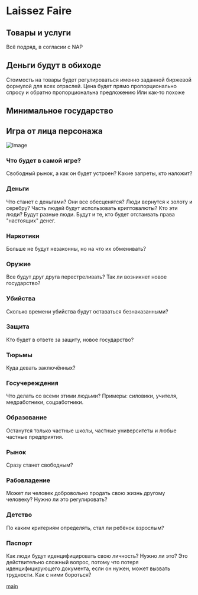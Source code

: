 # Laissez Faire

## Товары и услуги

Всё подряд, в согласии с NAP

## Деньги будут в обиходе

Стоимость на товары будет регулироваться именно заданной биржевой формулой для всех отраслей. Цена будет прямо пропорционально спросу и обратно пропорциональна предложению
Или как-то похоже

## Минимальное государство

## Игра от лица персонажа

![Image](https://i.ytimg.com/vi/lzPbUUPutnk/maxresdefault.jpg)


### Что будет в самой игре?

Свободный рынок, а как он будет устроен? Какие запреты, кто наложит?

### Деньги
Что станет с деньгами? Они все обесценятся? Люди вернутся к золоту и серебру? Часть людей будут использовать криптовалюты? Кто эти люди? Будут разные люди. Будут и те, кто будет отстаивать права "настоящих" денег.

### Наркотики
Больше не будут незаконны, но на что их обменивать?

### Оружие
Все будут друг друга перестреливать? Так ли возникнет новое государство?

### Убийства
Сколько времени убийства будут оставаться безнаказанными?

### Защита
Кто будет в ответе за защиту, новое государство?

### Тюрьмы
Куда девать заключённых?

### Госучереждения
Что делать со всеми этими людьми? Примеры: силовики, учителя, медработники, соцработники.

### Образование
Останутся только частные школы, частные университеты и любые частные предприятия.

### Рынок
Сразу станет свободным?

### Рабовладение
Может ли человек добровольно продать свою жизнь другому человеку? Нужно ли это регулировать?

### Детство
По каким критериям определять, стал ли ребёнок взрослым?

### Паспорт
Как люди будут иденцифицировать свою личность? Нужно ли это? Это действительно сложный вопрос, потому что потеря иденцифицирующего документа, если он нужен, может вызвать трудности. Как с ними бороться?

[main](https://poolsar42.github.io/non-violent)

